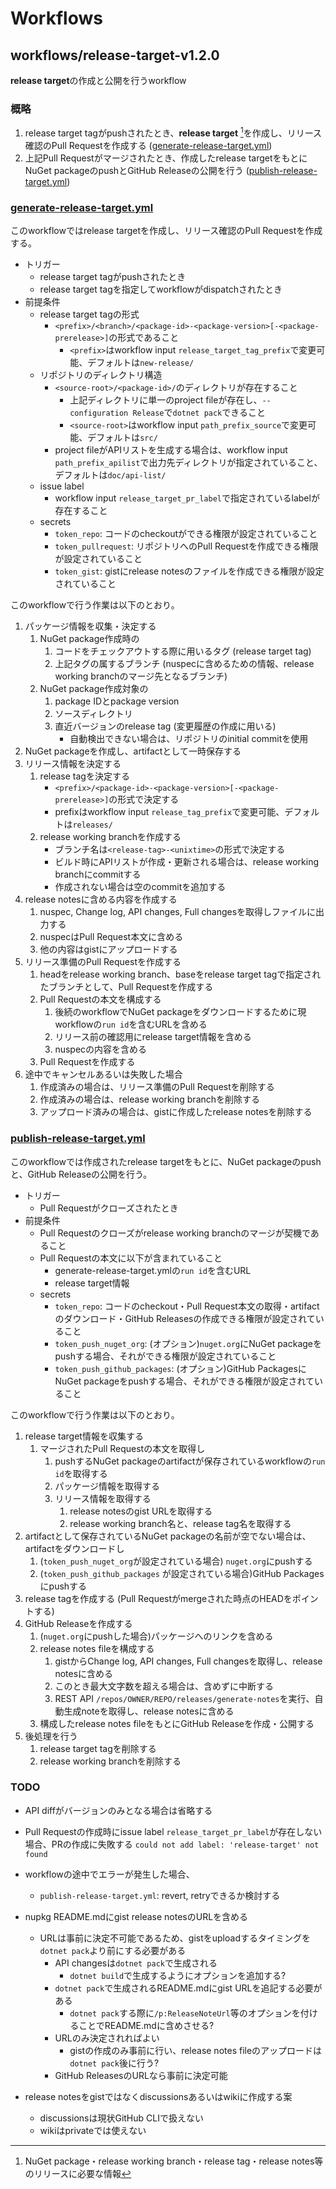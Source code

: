 # Workflows
## workflows/release-target-v1.2.0
**release target**の作成と公開を行うworkflow

### 概略
1. release target tagがpushされたとき、**release target** [^release-target]を作成し、リリース確認のPull Requestを作成する ([generate-release-target.yml](#generate-release-target.yml))
2. 上記Pull Requestがマージされたとき、作成したrelease targetをもとにNuGet packageのpushとGitHub Releaseの公開を行う ([publish-release-target.yml](#publish-release-target.yml))

[^release-target]: NuGet package・release working branch・release tag・release notes等のリリースに必要な情報

### [generate-release-target.yml](/.github/workflows/generate-release-target.yml)
このworkflowではrelease targetを作成し、リリース確認のPull Requestを作成する。

- トリガー
  - release target tagがpushされたとき
  - release target tagを指定してworkflowがdispatchされたとき
- 前提条件
  - release target tagの形式
    - `<prefix>/<branch>/<package-id>-<package-version>[-<package-prerelease>]`の形式であること
      - `<prefix>`はworkflow input `release_target_tag_prefix`で変更可能、デフォルトは`new-release/`
  - リポジトリのディレクトリ構造
    - `<source-root>/<package-id>/`のディレクトリが存在すること
      - 上記ディレクトリに単一のproject fileが存在し、`--configuration Release`で`dotnet pack`できること
      - `<source-root>`はworkflow input `path_prefix_source`で変更可能、デフォルトは`src/`
    - project fileがAPIリストを生成する場合は、workflow input `path_prefix_apilist`で出力先ディレクトリが指定されていること、デフォルトは`doc/api-list/`
  - issue label
    - workflow input `release_target_pr_label`で指定されているlabelが存在すること
  - secrets
    - `token_repo`: コードのcheckoutができる権限が設定されていること
    - `token_pullrequest`: リポジトリへのPull Requestを作成できる権限が設定されていること
    - `token_gist`: gistにrelease notesのファイルを作成できる権限が設定されていること

このworkflowで行う作業は以下のとおり。

1. パッケージ情報を収集・決定する
   1. NuGet package作成時の
      1. コードをチェックアウトする際に用いるタグ (release target tag)
      2. 上記タグの属するブランチ (nuspecに含めるための情報、release working branchのマージ先となるブランチ)
   2. NuGet package作成対象の
      1. package IDとpackage version
      2. ソースディレクトリ
      3. 直近バージョンのrelease tag (変更履歴の作成に用いる)
         - 自動検出できない場合は、リポジトリのinitial commitを使用
2. NuGet packageを作成し、artifactとして一時保存する
3. リリース情報を決定する
   1. release tagを決定する
      - `<prefix>/<package-id>-<package-version>[-<package-prerelease>]`の形式で決定する
      - prefixはworkflow input `release_tag_prefix`で変更可能、デフォルトは`releases/`
   2. release working branchを作成する
      - ブランチ名は`<release-tag>-<unixtime>`の形式で決定する
      - ビルド時にAPIリストが作成・更新される場合は、release working branchにcommitする
      - 作成されない場合は空のcommitを追加する
3. release notesに含める内容を作成する
   1. nuspec, Change log, API changes, Full changesを取得しファイルに出力する
   2. nuspecはPull Request本文に含める
   3. 他の内容はgistにアップロードする
4. リリース準備のPull Requestを作成する
   1. headをrelease working branch、baseをrelease target tagで指定されたブランチとして、Pull Requestを作成する
   2. Pull Requestの本文を構成する
      1. 後続のworkflowでNuGet packageをダウンロードするために現workflowの`run id`を含むURLを含める
      2. リリース前の確認用にrelease target情報を含める
      3. nuspecの内容を含める
   3. Pull Requestを作成する
5. 途中でキャンセルあるいは失敗した場合
   1. 作成済みの場合は、リリース準備のPull Requestを削除する
   2. 作成済みの場合は、release working branchを削除する
   3. アップロード済みの場合は、gistに作成したrelease notesを削除する

### [publish-release-target.yml](/.github/workflows/publish-release-target.yml)
このworkflowでは作成されたrelease targetをもとに、NuGet packageのpushと、GitHub Releaseの公開を行う。

- トリガー
  - Pull Requestがクローズされたとき
- 前提条件
  - Pull Requestのクローズがrelease working branchのマージが契機であること
  - Pull Requestの本文に以下が含まれていること
    - generate-release-target.ymlの`run id`を含むURL
    - release target情報
  - secrets
    - `token_repo`: コードのcheckout・Pull Request本文の取得・artifactのダウンロード・GitHub Releasesの作成できる権限が設定されていること
    - `token_push_nuget_org`: (オプション)`nuget.org`にNuGet packageをpushする場合、それができる権限が設定されていること
    - `token_push_github_packages`: (オプション)GitHub PackagesにNuGet packageをpushする場合、それができる権限が設定されていること

このworkflowで行う作業は以下のとおり。

1. release target情報を収集する
   1. マージされたPull Requestの本文を取得し
      1. pushするNuGet packageのartifactが保存されているworkflowの`run id`を取得する
      2. パッケージ情報を取得する
      3. リリース情報を取得する
         1. release notesのgist URLを取得する
         2. release working branch名と、release tag名を取得する
2. artifactとして保存されているNuGet packageの名前が空でない場合は、artifactをダウンロードし
   1. (`token_push_nuget_org`が設定されている場合) `nuget.org`にpushする
   2. (`token_push_github_packages` が設定されている場合)GitHub Packagesにpushする
3. release tagを作成する (Pull Requestがmergeされた時点のHEADをポイントする)
4. GitHub Releaseを作成する
   1. (`nuget.org`にpushした場合)パッケージへのリンクを含める
   2. release notes fileを構成する
      1. gistからChange log, API changes, Full changesを取得し、release notesに含める
      2. このとき最大文字数を超える場合は、含めずに中断する
      3. REST API `/repos/OWNER/REPO/releases/generate-notes`を実行、自動生成noteを取得し、release notesに含める
   3. 構成したrelease notes fileをもとにGitHub Releaseを作成・公開する
5. 後処理を行う
   1. release target tagを削除する
   2. release working branchを削除する

### TODO
- API diffがバージョンのみとなる場合は省略する
- Pull Requestの作成時にissue label `release_target_pr_label`が存在しない場合、PRの作成に失敗する `could not add label: 'release-target' not found`
- workflowの途中でエラーが発生した場合、
  - `publish-release-target.yml`: revert, retryできるか検討する
- nupkg README.mdにgist release notesのURLを含める
  - URLは事前に決定不可能であるため、gistをuploadするタイミングを`dotnet pack`より前にする必要がある
    - API changesは`dotnet pack`で生成される
      - `dotnet build`で生成するようにオプションを追加する?
    - `dotnet pack`で生成されるREADME.mdにgist URLを追記する必要がある
      - `dotnet pack`する際に`/p:ReleaseNoteUrl`等のオプションを付けることでREADME.mdに含めさせる?
    - URLのみ決定されればよい
      - gistの作成のみ事前に行い、release notes fileのアップロードは`dotnet pack`後に行う?
    - GitHub ReleasesのURLなら事前に決定可能

- release notesをgistではなくdiscussionsあるいはwikiに作成する案
  - discussionsは現状GitHub CLIで扱えない
  - wikiはprivateでは使えない

